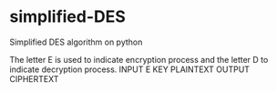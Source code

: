 # simplified-DES
Simplified DES algorithm on python

The letter E is used to indicate encryption process and the letter D to indicate decryption process. INPUT E KEY PLAINTEXT OUTPUT CIPHERTEXT